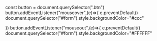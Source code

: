 const button = document.querySelector(".btn")
button.addEventListener("mouseover",(e)=>{
    e.preventDefault()
    document.querySelector("#form").style.backgroundColor="#ccc"
    
    
        
})
button.addEventListener("mouseout",(e)=>{
    e.preventDefault()
    document.querySelector("#form").style.backgroundColor="#FFFFFF"
